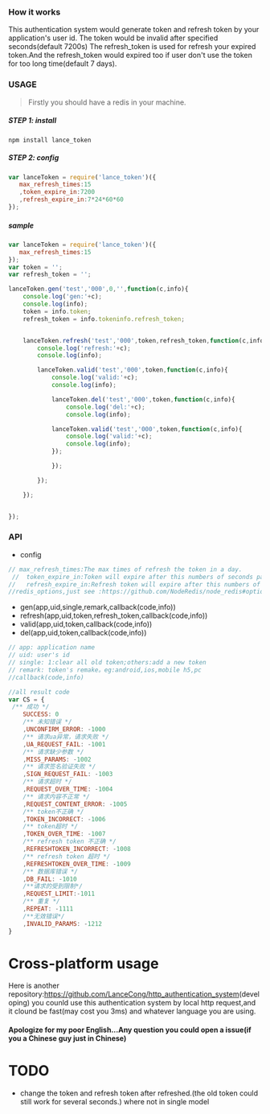 ### How it works
This authentication system would generate <span>token</span> and <span>refresh token</span> by your application's user id.
The token would be invalid after specified seconds(default 7200s)
The refresh_token is used for refresh your expired token.And the refresh_token would expired too if user don't use the token for too long time(default 7 days).

### USAGE
> Firstly you should have a redis in your machine.

##### STEP 1: install
```
npm install lance_token
```
##### STEP 2: config
```js
var lanceToken = require('lance_token')({
   max_refresh_times:15
   ,token_expire_in:7200
   ,refresh_expire_in:7*24*60*60
});

```

##### sample
```js
var lanceToken = require('lance_token')({
   max_refresh_times:15
});
var token = '';
var refresh_token = '';

lanceToken.gen('test','000',0,'',function(c,info){
	console.log('gen:'+c);
	console.log(info);
	token = info.token;
	refresh_token = info.tokeninfo.refresh_token;


	lanceToken.refresh('test','000',token,refresh_token,function(c,info){
		console.log('refresh:'+c);
		console.log(info);

		lanceToken.valid('test','000',token,function(c,info){
			console.log('valid:'+c);
			console.log(info);

			lanceToken.del('test','000',token,function(c,info){
				console.log('del:'+c);
				console.log(info);

			lanceToken.valid('test','000',token,function(c,info){
				console.log('valid:'+c);
				console.log(info);
			});

			});

		});

	});


});


```

### API

* config
```js
// max_refresh_times:The max times of refresh the token in a day.
 //  token_expire_in:Token will expire after this numbers of seconds pass
//   refresh_expire_in:Refresh token will expire after this numbers of seconds pass
//redis_options,just see :https://github.com/NodeRedis/node_redis#options-object-properties
```

* gen(app,uid,single,remark,callback(code,info))
* refresh(app,uid,token,refresh_token,callback(code,info))
* valid(app,uid,token,callback(code,info))
* del(app,uid,token,callback(code,info))

```js
// app: application name
// uid: user's id
// single: 1:clear all old token;others:add a new token
// remark: token's remake。eg:android,ios,mobile h5,pc
//callback(code,info)

//all result code
var CS = {
 /** 成功 */
    SUCCESS: 0
    /** 未知错误 */
    ,UNCONFIRM_ERROR: -1000
    /** 请求ua异常，请求失败 */
    ,UA_REQUEST_FAIL: -1001
    /** 请求缺少参数 */
    ,MISS_PARAMS: -1002
    /** 请求签名验证失败 */
    ,SIGN_REQUEST_FAIL: -1003
    /** 请求超时 */
    ,REQUEST_OVER_TIME: -1004
    /** 请求内容不正常 */
    ,REQUEST_CONTENT_ERROR: -1005
    /** token不正确 */
    ,TOKEN_INCORRECT: -1006
    /** token超时 */
    ,TOKEN_OVER_TIME: -1007
    /** refresh token 不正确 */
    ,REFRESHTOKEN_INCORRECT: -1008
    /** refresh token 超时 */
    ,REFRESHTOKEN_OVER_TIME: -1009
    /** 数据库错误 */
    ,DB_FAIL: -1010
    /**请求的受到限制*/
    ,REQUEST_LIMIT:-1011
    /** 重复 */
    ,REPEAT: -1111
    /**无效错误*/
    ,INVALID_PARAMS: -1212
}
```

# Cross-platform usage
Here is another repository:<a target="_blank" href="https://github.com/LanceCong/http_authentication_system">https://github.com/LanceCong/http_authentication_system<a/>(developing)
you counld use this authentication system by local http request,and it clound be fast(may cost you 3ms) and whatever language you are using.

#### Apologize for my poor English...Any question you could open a issue(if you a Chinese guy just in Chinese)

# TODO
* change the token and refresh token after refreshed.(the old token could still work for several seconds.) where not in single model

